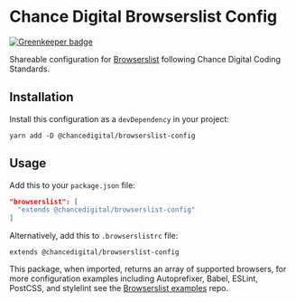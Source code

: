 # Chance Digital Browserslist Config

[![Greenkeeper badge](https://badges.greenkeeper.io/chancedigital/browserslist-config.svg)](https://greenkeeper.io/)

Shareable configuration for [Browserslist](https://www.npmjs.com/package/browserslist) following Chance Digital Coding Standards.

## Installation

Install this configuration as a `devDependency` in your project:

```shell
yarn add -D @chancedigital/browserslist-config
```

## Usage

Add this to your `package.json` file:

```json
"browserslist": [
  "extends @chancedigital/browserslist-config"
]
```

Alternatively, add this to `.browserslistrc` file:

```
extends @chancedigital/browserslist-config
```

This package, when imported, returns an array of supported browsers, for more configuration examples including Autoprefixer, Babel, ESLint, PostCSS, and stylelint see the [Browserslist examples](https://github.com/ai/browserslist-example#browserslist-example) repo.
